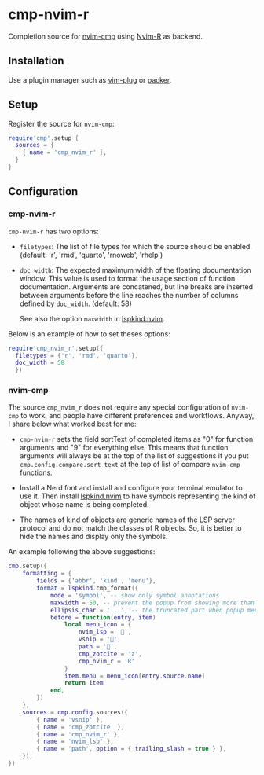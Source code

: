 # cmp-nvim-r

Completion source for [nvim-cmp](https://github.com/hrsh7th/nvim-cmp) using [Nvim-R](https://github.com/jalvesaq/Nvim-R) as backend.

## Installation

Use a plugin manager such as [vim-plug](https://github.com/junegunn/vim-plug)
or [packer](https://github.com/wbthomason/packer.nvim).

## Setup

Register the source for `nvim-cmp`:

```lua
require'cmp'.setup {
  sources = {
    { name = 'cmp_nvim_r' },
  }
}
```

## Configuration

### cmp-nvim-r

`cmp-nvim-r` has two options:

  - `filetypes`: The list of file types for which the source should be enabled.
     (default: 'r', 'rmd', 'quarto', 'rnoweb', 'rhelp')

  - `doc_width`: The expected maximum width of the floating documentation
    window. This value is used to format the usage section of function
    documentation. Arguments are concatened, but line breaks are inserted
    between arguments before the line reaches the number of columns defined by
    `doc_width`. (default: 58)

    See also the option `maxwidth` in [lspkind.nvim](https://github.com/onsails/lspkind.nvim).

Below is an example of how to set theses options:

```lua
require'cmp_nvim_r'.setup({
  filetypes = {'r', 'rmd', 'quarto'},
  doc_width = 58
  })
```

### nvim-cmp

The source `cmp_nvim_r` does not require any special configuration of
`nvim-cmp` to work, and people have different preferences and workflows.
Anyway, I share below what worked best for me:

  - `cmp-nvim-r` sets the field sortText of completed items as "0" for
    function arguments and "9" for everything else. This means that function
    arguments will always be at the top of the list of suggestions if you put
    `cmp.config.compare.sort_text` at the top of list of compare `nvim-cmp`
    functions.

  - Install a Nerd font and install and configure your terminal emulator to
    use it. Then install
    [lspkind.nvim](https://github.com/onsails/lspkind.nvim) to have symbols
    representing the kind of object whose name is being completed.

  - The names of kind of objects are generic names of the LSP server protocol
    and do not match the classes of R objects. So, it is better to hide the
    names and display only the symbols.

An example following the above suggestions:

```lua
cmp.setup({
    formatting = {
        fields = {'abbr', 'kind', 'menu'},
        format = lspkind.cmp_format({
            mode = 'symbol', -- show only symbol annotations
            maxwidth = 50, -- prevent the popup from showing more than provided characters
            ellipsis_char = '...', -- the truncated part when popup menu exceed maxwidth
            before = function(entry, item)
                local menu_icon = {
                    nvim_lsp = '',
                    vsnip = '',
                    path = '',
                    cmp_zotcite = 'z',
                    cmp_nvim_r = 'R'
                }
                item.menu = menu_icon[entry.source.name]
                return item
            end,
        })
    },
    sources = cmp.config.sources({
        { name = 'vsnip' },
        { name = 'cmp_zotcite' },
        { name = 'cmp_nvim_r' },
        { name = 'nvim_lsp' },
        { name = 'path', option = { trailing_slash = true } },
    }),
})
```
